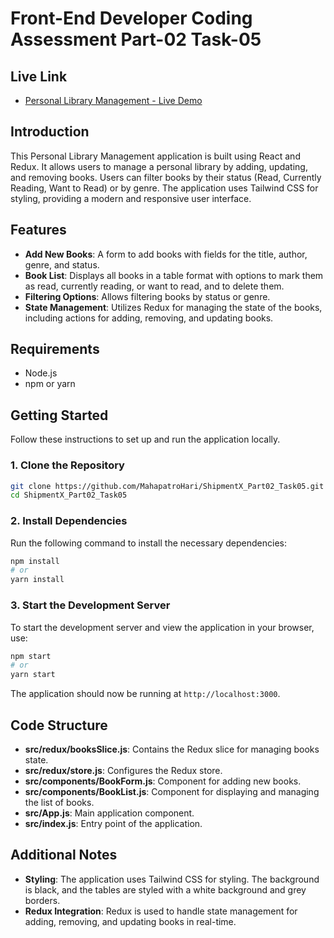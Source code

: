 
# Front-End Developer Coding Assessment Part-02 Task-05

## Live Link

- [Personal Library Management - Live Demo](https://mybookwish.netlify.app/)


## Introduction

This Personal Library Management application is built using React and Redux. It allows users to manage a personal library by adding, updating, and removing books. Users can filter books by their status (Read, Currently Reading, Want to Read) or by genre. The application uses Tailwind CSS for styling, providing a modern and responsive user interface.

## Features

- **Add New Books**: A form to add books with fields for the title, author, genre, and status.
- **Book List**: Displays all books in a table format with options to mark them as read, currently reading, or want to read, and to delete them.
- **Filtering Options**: Allows filtering books by status or genre.
- **State Management**: Utilizes Redux for managing the state of the books, including actions for adding, removing, and updating books.

## Requirements

- Node.js
- npm or yarn

## Getting Started

Follow these instructions to set up and run the application locally.

### 1. Clone the Repository

```bash
git clone https://github.com/MahapatroHari/ShipmentX_Part02_Task05.git
cd ShipmentX_Part02_Task05
```

### 2. Install Dependencies

Run the following command to install the necessary dependencies:

```bash
npm install
# or
yarn install
```

### 3. Start the Development Server

To start the development server and view the application in your browser, use:

```bash
npm start
# or
yarn start
```

The application should now be running at `http://localhost:3000`.

## Code Structure

- **src/redux/booksSlice.js**: Contains the Redux slice for managing books state.
- **src/redux/store.js**: Configures the Redux store.
- **src/components/BookForm.js**: Component for adding new books.
- **src/components/BookList.js**: Component for displaying and managing the list of books.
- **src/App.js**: Main application component.
- **src/index.js**: Entry point of the application.

## Additional Notes

- **Styling**: The application uses Tailwind CSS for styling. The background is black, and the tables are styled with a white background and grey borders.
- **Redux Integration**: Redux is used to handle state management for adding, removing, and updating books in real-time.

